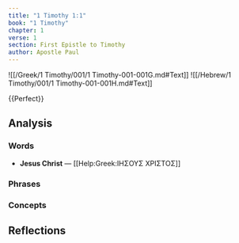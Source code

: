 ```yaml
---
title: "1 Timothy 1:1"
book: "1 Timothy"
chapter: 1
verse: 1
section: First Epistle to Timothy
author: Apostle Paul
---
```

![[/Greek/1 Timothy/001/1 Timothy-001-001G.md#Text]]
![[/Hebrew/1 Timothy/001/1 Timothy-001-001H.md#Text]]

{{Perfect}}

## Analysis

### Words
- **Jesus Christ** — [[Help:Greek:ΙΗΣΟΥΣ ΧΡΙΣΤΟΣ]]

### Phrases

### Concepts

## Reflections
